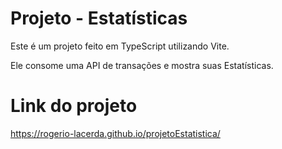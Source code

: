 <h1>Projeto - Estatísticas</h1>
<p>Este é um projeto feito em TypeScript utilizando Vite.</p>
<p>Ele consome uma API de transações e mostra suas Estatísticas.</p>
<h1>Link do projeto</h1>
<a href='https://rogerio-lacerda.github.io/projetoEstatistica/'>https://rogerio-lacerda.github.io/projetoEstatistica/</a>
